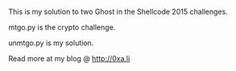 This is my solution to two Ghost in the Shellcode 2015 challenges.

mtgo.py is the crypto challenge.

unmtgo.py is my solution.






Read more at my blog @ http://0xa.li
